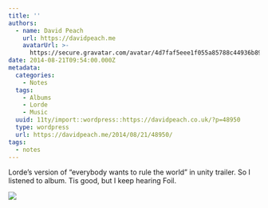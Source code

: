 ```yaml
---
title: ''
authors:
  - name: David Peach
    url: https://davidpeach.me
    avatarUrl: >-
      https://secure.gravatar.com/avatar/4d7faf5eee1f055a85788c44936b8995eaab6dfb004e7854ec747ccb272e91ee?s=96&d=mm&r=g
date: 2014-08-21T09:54:00.000Z
metadata:
  categories:
    - Notes
  tags:
    - Albums
    - Lorde
    - Music
  uuid: 11ty/import::wordpress::https://davidpeach.co.uk/?p=48950
  type: wordpress
  url: https://davidpeach.me/2014/08/21/48950/
tags:
  - notes
---
```

Lorde’s version of “everybody wants to rule the world” in unity trailer. So I listened to album. Tis good, but I keep hearing Foil.

![](/assets/lorde-pure-heroine-album-cover-BbPrA5PzHSYz.jpg)